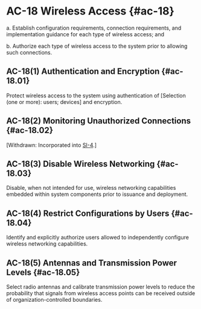 # AC-18 Wireless Access {#ac-18}

a. Establish configuration requirements, connection requirements, and implementation guidance for each type of wireless access; and

b. Authorize each type of wireless access to the system prior to allowing such connections.

## AC-18(1) Authentication and Encryption {#ac-18.01}

Protect wireless access to the system using authentication of [Selection (one or more): users; devices] and encryption.

## AC-18(2) Monitoring Unauthorized Connections {#ac-18.02}

[Withdrawn: Incorporated into [SI-4](../si/si-04#si-04).]

## AC-18(3) Disable Wireless Networking {#ac-18.03}

Disable, when not intended for use, wireless networking capabilities embedded within system components prior to issuance and deployment.

## AC-18(4) Restrict Configurations by Users {#ac-18.04}

Identify and explicitly authorize users allowed to independently configure wireless networking capabilities.

## AC-18(5) Antennas and Transmission Power Levels {#ac-18.05}

Select radio antennas and calibrate transmission power levels to reduce the probability that signals from wireless access points can be received outside of organization-controlled boundaries.


